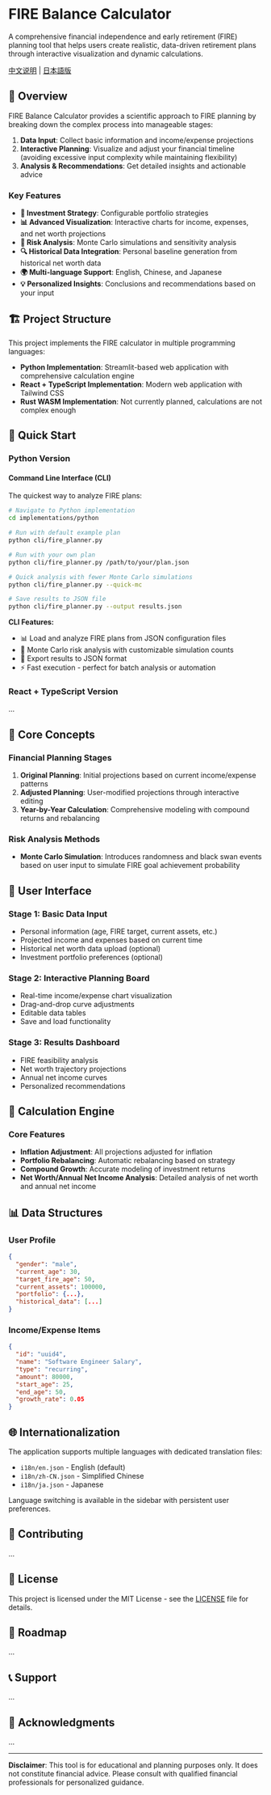 # FIRE Balance Calculator

A comprehensive financial independence and early retirement (FIRE) planning tool that helps users create realistic, data-driven retirement plans through interactive visualization and dynamic calculations.

[中文说明](README_zh.md) | [日本語版](README_ja.md)

## 🎯 Overview

FIRE Balance Calculator provides a scientific approach to FIRE planning by breaking down the complex process into manageable stages:

1. **Data Input**: Collect basic information and income/expense projections
2. **Interactive Planning**: Visualize and adjust your financial timeline (avoiding excessive input complexity while maintaining flexibility)
3. **Analysis & Recommendations**: Get detailed insights and actionable advice

### Key Features

- **🔄 Investment Strategy**: Configurable portfolio strategies
- **📊 Advanced Visualization**: Interactive charts for income, expenses, and net worth projections
- **🎲 Risk Analysis**: Monte Carlo simulations and sensitivity analysis
- **🔍 Historical Data Integration**: Personal baseline generation from historical net worth data
- **🌍 Multi-language Support**: English, Chinese, and Japanese
- **💡 Personalized Insights**: Conclusions and recommendations based on your input

## 🏗️ Project Structure

This project implements the FIRE calculator in multiple programming languages:

- **Python Implementation**: Streamlit-based web application with comprehensive calculation engine
- **React + TypeScript Implementation**: Modern web application with Tailwind CSS
- **Rust WASM Implementation**: Not currently planned, calculations are not complex enough

## 🚀 Quick Start

### Python Version

#### Command Line Interface (CLI)

The quickest way to analyze FIRE plans:

```bash
# Navigate to Python implementation
cd implementations/python

# Run with default example plan
python cli/fire_planner.py

# Run with your own plan
python cli/fire_planner.py /path/to/your/plan.json

# Quick analysis with fewer Monte Carlo simulations
python cli/fire_planner.py --quick-mc

# Save results to JSON file
python cli/fire_planner.py --output results.json
```

**CLI Features:**
- 📊 Load and analyze FIRE plans from JSON configuration files
- 🎲 Monte Carlo risk analysis with customizable simulation counts
- 💾 Export results to JSON format
- ⚡ Fast execution - perfect for batch analysis or automation

### React + TypeScript Version

...

## 📖 Core Concepts

### Financial Planning Stages

1. **Original Planning**: Initial projections based on current income/expense patterns
2. **Adjusted Planning**: User-modified projections through interactive editing
3. **Year-by-Year Calculation**: Comprehensive modeling with compound returns and rebalancing

### Risk Analysis Methods

- **Monte Carlo Simulation**: Introduces randomness and black swan events based on user input to simulate FIRE goal achievement probability

## 🎨 User Interface

### Stage 1: Basic Data Input
- Personal information (age, FIRE target, current assets, etc.)
- Projected income and expenses based on current time
- Historical net worth data upload (optional)
- Investment portfolio preferences (optional)

### Stage 2: Interactive Planning Board
- Real-time income/expense chart visualization
- Drag-and-drop curve adjustments
- Editable data tables
- Save and load functionality

### Stage 3: Results Dashboard
- FIRE feasibility analysis
- Net worth trajectory projections
- Annual net income curves
- Personalized recommendations

## 🧮 Calculation Engine

### Core Features

- **Inflation Adjustment**: All projections adjusted for inflation
- **Portfolio Rebalancing**: Automatic rebalancing based on strategy
- **Compound Growth**: Accurate modeling of investment returns
- **Net Worth/Annual Net Income Analysis**: Detailed analysis of net worth and annual net income

## 📊 Data Structures

### User Profile
```json
{
  "gender": "male",
  "current_age": 30,
  "target_fire_age": 50,
  "current_assets": 100000,
  "portfolio": {...},
  "historical_data": [...]
}
```

### Income/Expense Items
```json
{
  "id": "uuid4",
  "name": "Software Engineer Salary",
  "type": "recurring",
  "amount": 80000,
  "start_age": 25,
  "end_age": 50,
  "growth_rate": 0.05
}
```

## 🌐 Internationalization

The application supports multiple languages with dedicated translation files:

- `i18n/en.json` - English (default)
- `i18n/zh-CN.json` - Simplified Chinese
- `i18n/ja.json` - Japanese

Language switching is available in the sidebar with persistent user preferences.

## 🤝 Contributing

...

## 📄 License

This project is licensed under the MIT License - see the [LICENSE](LICENSE) file for details.

## 🔮 Roadmap

...

## 📞 Support

...

## 🙏 Acknowledgments

...

---

**Disclaimer**: This tool is for educational and planning purposes only. It does not constitute financial advice. Please consult with qualified financial professionals for personalized guidance.
